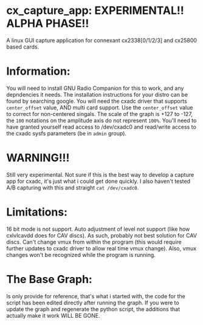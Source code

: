 # cx_capture_app:  EXPERIMENTAL!! ALPHA PHASE!!
A linux GUI capture application for connexant cx2338[0/1/2/3] and cx25800 based cards.

# Information:

  You will need to install GNU Radio Companion for this to work, and any depndencies it needs. The installation instructions for your distro can be found by searching google.
  You will need the cxadc driver that supports `center_offset` value, AND multi card support.
  Use the `center_offset` value to correct for non-centered singals.
  The scale of the graph is +127 to -127, the `100` notations on the amplitude axis do not represent `100%`.
  You'll need to have granted yourself read access to /dev/cxadc0 and read/write access to the cxadc sysfs parameters (be in `admin` group).


# WARNING!!! 
  Still very experimental. Not sure if this is the best way to develop a capture app for cxadc, it's just what i could get done quickly. I also haven't tested A/B capturing with this and straight `cat /dev/cxadc0`. 

# Limitations:
  16 bit mode is not support.
  Auto adjustment of level not support (like how cxlvlcavdd does for CAV discs). As such, probably not best solution for CAV discs.
  Can't change vmux from within the program (this would require further updates to cxadc driver to allow real time vmux change). Also, vmux changes won't be recognized while the program is running.

# The Base Graph:
  Is only provide for reference, that's what i started with, the code for the script has been edited directly after running the graph.  If you were to update the graph and regenerate the python script, the additions that actually make it work WILL BE GONE.


 



